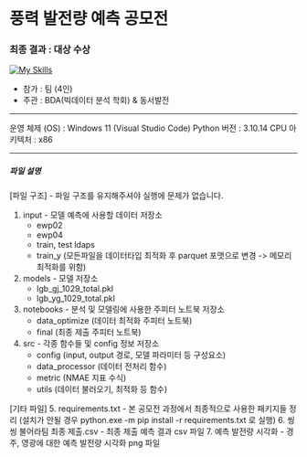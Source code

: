 # 풍력 발전량 예측 공모전
### 최종 결과 : 대상 수상
[![My Skills](https://skillicons.dev/icons?i=py,sklearn,tensorflow)](https://skillicons.dev)
- 참가 : 팀 (4인)
- 주관 : BDA(빅데이터 분석 학회) & 동서발전  

-----------------------------------

운영 체제 (OS) : Windows 11 (Visual Studio Code)
Python 버전 : 3.10.14
CPU 아키텍처 : x86

-----------------------------------

##### 파일 설명

[파일 구조] - 파일 구조를 유지해주셔야 실행에 문제가 없습니다.
1. input - 모델 예측에 사용할 데이터 저장소
    - ewp02
    - ewp04
    - train, test ldaps
    - train_y
(모든파일을 데이터타입 최적화 후 parquet 포맷으로 변경 -> 메모리 최적화를 위함)
2. models - 모델 저장소
    - lgb_gj_1029_total.pkl
    - lgb_yg_1029_total.pkl
3. notebooks - 분석 및 모델링에 사용한 주피터 노트북 저장소
    - data_optimize (데이터 최적화 주피터 노트북)
    - final (최종 제출 주피터 노트북)
4. src - 각종 함수들 및 config 정보 저장소
    - config (input, output 경로, 모델 파라미터 등 구성요소)
    - data_processor (데이터 전처리 함수)
    - metric (NMAE 지표 수식)
    - utils (데이터 불러오기, 최적화 등 함수)

[기타 파일]
5. requirements.txt - 본 공모전 과정에서 최종적으로 사용한 패키지들 정리
(설치가 안될 경우 python.exe -m pip install -r requirements.txt 로 실행)
6. 씽씽 불어라팀 최종 제출.csv - 최종 제출 예측 결과 csv 파일
7. 예측 발전량 시각화 - 경주, 영광에 대한 예측 발전량 시각화 png 파일

